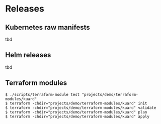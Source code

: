 # Releases

## Kubernetes raw manifests

tbd

## Helm releases

tbd

## Terraform modules

```
$ ./scripts/terraform-module test "projects/demo/terraform-modules/kuard"
$ terraform -chdir="projects/demo/terraform-modules/kuard" init
$ terraform -chdir="projects/demo/terraform-modules/kuard" validate
$ terraform -chdir="projects/demo/terraform-modules/kuard" plan
$ terraform -chdir="projects/demo/terraform-modules/kuard" apply
```
